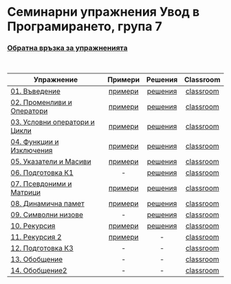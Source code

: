 # Семинарни упражнения Увод в Програмирането, група 7


### [Обратна връзка за упражненията](https://forms.gle/Hn4pBy6U2ZLaimNA7)

<br/>

| Упражнение | Примери | Решения | Classroom |
|------------|:-------:|:-------:|:---------:|
| [01. Въведение](01.%20%D0%92%D1%8A%D0%B2%D0%B5%D0%B4%D0%B5%D0%BD%D0%B8%D0%B5#%D1%83%D0%BF%D1%80%D0%B0%D0%B6%D0%BD%D0%B5%D0%BD%D0%B8%D0%B5-1---%D0%B2%D1%8A%D0%B2%D0%B5%D0%B4%D0%B5%D0%BD%D0%B8%D0%B5) | [примери](01.%20%D0%92%D1%8A%D0%B2%D0%B5%D0%B4%D0%B5%D0%BD%D0%B8%D0%B5/examples) | [решения](01.%20%D0%92%D1%8A%D0%B2%D0%B5%D0%B4%D0%B5%D0%BD%D0%B8%D0%B5/solutions) | [classroom](https://classroom.github.com/a/6K0Oz_P_) |
| [02. Променливи и Оператори](02.%20%D0%9F%D1%80%D0%BE%D0%BC%D0%B5%D0%BD%D0%BB%D0%B8%D0%B2%D0%B8%20%D0%B8%20%D0%9E%D0%BF%D0%B5%D1%80%D0%B0%D1%82%D0%BE%D1%80%D0%B8#%D1%83%D0%BF%D1%80%D0%B0%D0%B6%D0%BD%D0%B5%D0%BD%D0%B8%D0%B5-2---%D0%BF%D1%80%D0%BE%D0%BC%D0%B5%D0%BD%D0%BB%D0%B8%D0%B2%D0%B8-%D0%B8-%D0%BE%D0%BF%D0%B5%D1%80%D0%B0%D1%82%D0%BE%D1%80%D0%B8) | [примери](02.%20%D0%9F%D1%80%D0%BE%D0%BC%D0%B5%D0%BD%D0%BB%D0%B8%D0%B2%D0%B8%20%D0%B8%20%D0%9E%D0%BF%D0%B5%D1%80%D0%B0%D1%82%D0%BE%D1%80%D0%B8/examples) | [решения](02.%20%D0%9F%D1%80%D0%BE%D0%BC%D0%B5%D0%BD%D0%BB%D0%B8%D0%B2%D0%B8%20%D0%B8%20%D0%9E%D0%BF%D0%B5%D1%80%D0%B0%D1%82%D0%BE%D1%80%D0%B8/solutions) | [classroom](https://classroom.github.com/a/nm8wIHJ_) |
| [03. Условни оператори и Цикли](03.%20%D0%A3%D1%81%D0%BB%D0%BE%D0%B2%D0%BD%D0%B8%20%D0%BE%D0%BF%D0%B5%D1%80%D0%B0%D1%82%D0%BE%D1%80%D0%B8%20%D0%B8%20%D0%A6%D0%B8%D0%BA%D0%BB%D0%B8#%D1%83%D0%BF%D1%80%D0%B0%D0%B6%D0%BD%D0%B5%D0%BD%D0%B8%D0%B5-3---%D1%83%D1%81%D0%BB%D0%BE%D0%B2%D0%BD%D0%B8-%D0%BE%D0%BF%D0%B5%D1%80%D0%B0%D1%82%D0%BE%D1%80%D0%B8-%D0%B8-%D1%86%D0%B8%D0%BA%D0%BB%D0%B8) | [примери](03.%20%D0%A3%D1%81%D0%BB%D0%BE%D0%B2%D0%BD%D0%B8%20%D0%BE%D0%BF%D0%B5%D1%80%D0%B0%D1%82%D0%BE%D1%80%D0%B8%20%D0%B8%20%D0%A6%D0%B8%D0%BA%D0%BB%D0%B8/examples) | [решения](03.%20%D0%A3%D1%81%D0%BB%D0%BE%D0%B2%D0%BD%D0%B8%20%D0%BE%D0%BF%D0%B5%D1%80%D0%B0%D1%82%D0%BE%D1%80%D0%B8%20%D0%B8%20%D0%A6%D0%B8%D0%BA%D0%BB%D0%B8/solutions) | [classroom](https://classroom.github.com/a/2qwyLxh2) |
| [04. Функции и Изключения](04.%20%D0%A4%D1%83%D0%BD%D0%BA%D1%86%D0%B8%D0%B8#%D1%83%D0%BF%D1%80%D0%B0%D0%B6%D0%BD%D0%B5%D0%BD%D0%B8%D0%B5-4---%D1%84%D1%83%D0%BD%D0%BA%D1%86%D0%B8%D0%B8-%D0%B8-%D0%B8%D0%B7%D0%BA%D0%BB%D1%8E%D1%87%D0%B5%D0%BD%D0%B8%D1%8F) | [примери](04.%20%D0%A4%D1%83%D0%BD%D0%BA%D1%86%D0%B8%D0%B8/examples) | [решения](04.%20%D0%A4%D1%83%D0%BD%D0%BA%D1%86%D0%B8%D0%B8/solutions.cpp) | [classroom](https://classroom.github.com/a/NX6grbg4) |
| [05. Указатели и Масиви](05.%20%D0%A3%D0%BA%D0%B0%D0%B7%D0%B0%D1%82%D0%B5%D0%BB%D0%B8%20%D0%B8%20%D0%9C%D0%B0%D1%81%D0%B8%D0%B2%D0%B8#%D1%83%D0%BF%D1%80%D0%B0%D0%B6%D0%BD%D0%B5%D0%BD%D0%B8%D0%B5-5---%D1%83%D0%BA%D0%B0%D0%B7%D0%B0%D1%82%D0%B5%D0%BB%D0%B8-%D0%B8-%D0%BC%D0%B0%D1%81%D0%B8%D0%B2%D0%B8) | [примери](05.%20%D0%A3%D0%BA%D0%B0%D0%B7%D0%B0%D1%82%D0%B5%D0%BB%D0%B8%20%D0%B8%20%D0%9C%D0%B0%D1%81%D0%B8%D0%B2%D0%B8/examples.cpp) | [решения](05.%20%D0%A3%D0%BA%D0%B0%D0%B7%D0%B0%D1%82%D0%B5%D0%BB%D0%B8%20%D0%B8%20%D0%9C%D0%B0%D1%81%D0%B8%D0%B2%D0%B8/solutions) | [classroom](https://classroom.github.com/a/9CVWA2ZX) |
| [06. Подготовка К1](06.%20%D0%9F%D0%BE%D0%B4%D0%B3%D0%BE%D1%82%D0%BE%D0%B2%D0%BA%D0%B0%20%D0%9A1) | - | [решения](06.%20%D0%9F%D0%BE%D0%B4%D0%B3%D0%BE%D1%82%D0%BE%D0%B2%D0%BA%D0%B0%20%D0%9A1/solutions) | [classroom](https://classroom.github.com/a/ce0m64au) |
| [07. Псевдоними и Матрици](07.%20%D0%9F%D1%81%D0%B5%D0%B2%D0%B4%D0%BE%D0%BD%D0%B8%D0%BC%D0%B8%20%D0%B8%20%D0%9C%D0%B0%D1%82%D1%80%D0%B8%D1%86%D0%B8) | [примери](07.%20%D0%9F%D1%81%D0%B5%D0%B2%D0%B4%D0%BE%D0%BD%D0%B8%D0%BC%D0%B8%20%D0%B8%20%D0%9C%D0%B0%D1%82%D1%80%D0%B8%D1%86%D0%B8/examples.cpp) | [решения](07.%20%D0%9F%D1%81%D0%B5%D0%B2%D0%B4%D0%BE%D0%BD%D0%B8%D0%BC%D0%B8%20%D0%B8%20%D0%9C%D0%B0%D1%82%D1%80%D0%B8%D1%86%D0%B8/solutions) | [classroom](https://classroom.github.com/a/XVV6szvd) |
| [08. Динамична памет](08.%20%D0%94%D0%B8%D0%BD%D0%B0%D0%BC%D0%B8%D1%87%D0%BD%D0%B0%20%D0%BF%D0%B0%D0%BC%D0%B5%D1%82#readme) | [примери](08.%20%D0%94%D0%B8%D0%BD%D0%B0%D0%BC%D0%B8%D1%87%D0%BD%D0%B0%20%D0%BF%D0%B0%D0%BC%D0%B5%D1%82/example.cpp) | [решения](08.%20%D0%94%D0%B8%D0%BD%D0%B0%D0%BC%D0%B8%D1%87%D0%BD%D0%B0%20%D0%BF%D0%B0%D0%BC%D0%B5%D1%82/solutions) | [classroom](https://classroom.github.com/a/B1iXHNvL) |
| [09. Символни низове](09.%20%D0%9D%D0%B8%D0%B7%D0%BE%D0%B2%D0%B5/README.md) | - | [решения](09.%20%D0%9D%D0%B8%D0%B7%D0%BE%D0%B2%D0%B5/solutions) | [classroom](https://classroom.github.com/a/1L7yKMSH) |
| [10. Рекурсия](10.%20%D0%A0%D0%B5%D0%BA%D1%83%D1%80%D1%81%D0%B8%D1%8F/README.md) | [примери](10.%20%D0%A0%D0%B5%D0%BA%D1%83%D1%80%D1%81%D0%B8%D1%8F/examples.cpp) | [решения](10.%20%D0%A0%D0%B5%D0%BA%D1%83%D1%80%D1%81%D0%B8%D1%8F/solutions) | [classroom](https://classroom.github.com/a/pEC9HUZp) |
| [11. Рекурсия 2](11.%20%D0%A0%D0%B5%D0%BA%D1%83%D1%80%D1%81%D0%B8%D1%8F%202/README.md) | [примери](11.%20%D0%A0%D0%B5%D0%BA%D1%83%D1%80%D1%81%D0%B8%D1%8F%202/labyrinth.cpp) | - | [classroom](https://classroom.github.com/a/TENLXkLB) |
| [12. Подготовка К3](12.%20%D0%9F%D0%BE%D0%B4%D0%B3%D0%BE%D1%82%D0%BE%D0%B2%D0%BA%D0%B0%20%D0%9A3/README.md) | - | - | [classroom](https://classroom.github.com/a/46KK3cYq) |
| [13. Обобщение](13.%20%D0%9E%D0%B1%D0%BE%D0%B1%D1%89%D0%B5%D0%BD%D0%B8%D0%B5/README.md) | - | - | [classroom](https://classroom.github.com/a/ZXpTmX3X) |
| [14. Обобщение2](14.%20%D0%9E%D0%B1%D0%BE%D0%B1%D1%89%D0%B5%D0%BD%D0%B8%D0%B5%202/README.md) | - | - | [classroom](https://classroom.github.com/a/6fDMLqEH) |
